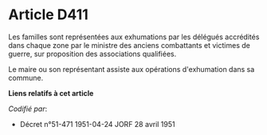 # Article D411

Les familles sont représentées aux exhumations par les délégués accrédités dans chaque zone par le ministre des anciens
combattants et victimes de guerre, sur proposition des associations qualifiées.

Le maire ou son représentant assiste aux opérations d'exhumation dans sa commune.

**Liens relatifs à cet article**

_Codifié par_:

  - Décret n°51-471 1951-04-24 JORF 28 avril 1951
